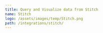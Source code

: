 ```yaml
---
title: Query and Visualize data from Stitch
name: Stitch
logo: /assets/images/temp/Stitch.png
path: /integrations/stitch/
---
```

